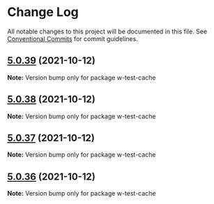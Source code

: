 # Change Log

All notable changes to this project will be documented in this file.
See [Conventional Commits](https://conventionalcommits.org) for commit guidelines.

## [5.0.39](https://github.com/huanhuanwa/test-puba/compare/v5.0.38...v5.0.39) (2021-10-12)

**Note:** Version bump only for package w-test-cache





## [5.0.38](https://github.com/huanhuanwa/test-puba/compare/v5.0.37...v5.0.38) (2021-10-12)

**Note:** Version bump only for package w-test-cache





## [5.0.37](https://github.com/huanhuanwa/test-puba/compare/v5.0.36...v5.0.37) (2021-10-12)

**Note:** Version bump only for package w-test-cache





## [5.0.36](https://github.com/huanhuanwa/test-puba/compare/v5.0.35...v5.0.36) (2021-10-12)

**Note:** Version bump only for package w-test-cache
